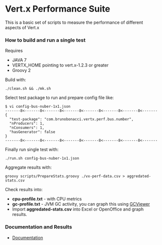 Vert.x Performance Suite
========================

This is a basic set of scripts to measure the performance of different aspects of Vert.x

### How to build and run a single test
Requires
 * JAVA 7
 * VERTX_HOME pointing to vert.x-1.2.3 or greater
 * Groovy 2 

Build with:

    ./clean.sh && ./mk.sh
    
Select test package to run and prepare config file like:

    $ vi config-bus-nuber-1x1.json
    -------8<-------8<-------8<-------8<-------8<-------8<-------8<-------
    {
      "test-package": "com.brunobonacci.vertx.perf.bus.number",
      "nProducers": 1,
      "nConsumers": 1,
      "hasGenerator": false
    }
    -------8<-------8<-------8<-------8<-------8<-------8<-------8<-------

Finally run single test with:

    ./run.sh config-bus-nuber-1x1.json

Aggregate results with:

    groovy scripts/PrepareStats.groovy ./vx-perf-data.csv > aggredated-stats.csv

Check results into:
  * **cpu-profile.txt** - with CPU metrics
  * **gc-profile.txt** - JVM GC activity, you can graph this using [GCViewer](http://www.tagtraum.com/gcviewer.html)
  * Import **aggredated-stats.csv** into Excel or OpenOffice and graph results.


### Documentation and Results
  * [Documentation](https://github.com/BrunoBonacci/vertx-perf-test/wiki)


